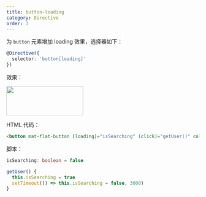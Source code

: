 ```yaml
---
title: button-loading
category: Directive
order: 3
---
```


为 `button` 元素增加 loading 效果，选择器如下：

```typescript
@Directive({
  selector: 'button[loading]'
})
```

效果：

<img src="{{ site.baseurl }}/images/button-loading.gif" width="200" height="76" />

<br>

HTML 代码：

```html
<button mat-flat-button [loading]="isSearching" (click)="getUser()" color="primary">搜 索</button>
```

脚本：

```typescript
isSearching: boolean = false

getUser() {
  this.isSearching = true
  setTimeout(() => this.isSearching = false, 3000)
}
```